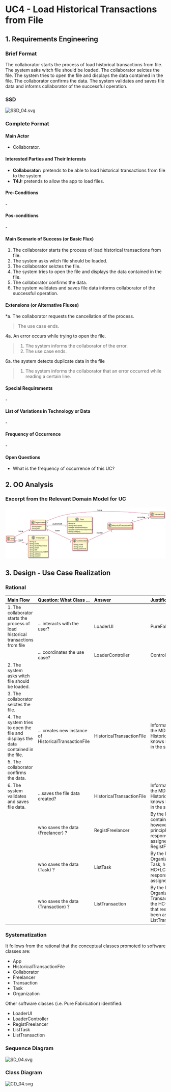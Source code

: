 # UC4 - Load Historical Transactions from File

## 1. Requirements Engineering

### Brief Format

The collaborator starts the process of load historical transactions from file. The system asks witch file should be loaded. The collaborator selctes the file. The system tries to open the file and displays the data contained in the file. The collaborator confirms the data. The system validates and saves file data and informs collaborator of the successful operation.

### SSD
![SSD_04.svg](SSD_04.svg)


### Complete Format

#### Main Actor

- Collaborator.

#### Interested Parties and Their Interests
* **Collaborator:** pretends to be able to load historical transactions from file to the system.
* **T4J:** pretends to allow the app to load files.


#### Pre-Conditions
\-

#### Pos-conditions
\-

#### Main Scenario of Success (or Basic Flux)

1. The collaborator starts the process of load historical transactions from file.
2. The system asks witch file should be loaded.
3. The collaborator selctes the file.
4. The system tries to open the file and displays the data contained in the file.
5. The collaborator confirms the data.
6. The system validates and saves file data informs collaborator of the successful operation.

#### Extensions (or Alternative Fluxes)

*a. The collaborator requests the cancellation of the process.

> The use case ends.

4a. An error occurs while trying to open the file.

> 1. The system informs the collaborator of the error.
> 2. The use case ends.

6a. the system detects duplicate data in the file

> 1. The system informs the collaborator that an error occurred while reading a certain line.

#### Special Requirements
\-

#### List of Variations in Technology or Data
\-

#### Frequency of Occurrence
\-

#### Open Questions

- What is the frequency of occurrence of this UC?

## 2. OO Analysis

### Excerpt from the Relevant Domain Model for UC

![UC04_MD.svg](UC04_MD.svg)

## 3. Design - Use Case Realization

### Rational
|Main Flow  |Question: What Class ... |Answer|Justification|
|:---------|:---------|:---------|:---------|
|1. The collaborator starts the process of load historical transactions from file                           | ... interacts with the user?                                    | LoaderUI           | PureFabrication.                                                      |
|                                                                                     | ... coordinates the use case?                                   | LoaderController   | Controller.                                                           |
|2. The system asks witch file should be loaded. |                                                                 |                       |                                                                       |
|3. The collaborator selctes the file.                                                                |                                                                 |                       |                                                                       |
|4. The system tries to open the file and displays the data contained in the file.                     | ... creates new instance of HistoricalTransactionFile      | HistoricalTransactionFile                   | Information Expert: On the MD HistoricalTransactionFile knows how to save data in the system.   |
|5. The collaborator confirms the data.                                                            |                                                                 |                       |                                                                       |
| 6. The system validates and saves file data.                                       | …saves the file data created?                              | HistoricalTransactionFile             | Information Expert: On the MD HistoricalTransactionFile knows how to load data in the system.|                                                     |
|| who saves the data (Freelancer) ? | RegistFreelancer | By the IE principle App contains Freelancer, however by the HC+LC principle, that responsibility has been assigned to RegistFreelancer. |
|| who saves the data (Task) ? | ListTask | By the IE principle Organization contains Task, however by the HC+LC principle, that responsibility has been assigned to ListTask. |
|| who saves the data (Transaction) ? | ListTransaction | By the IE principle Organization contains Transaction, however by the HC+LC principle, that responsibility has been assigned to ListTransaction. |


### Systematization

It follows from the rational that the conceptual classes promoted to software classes are:

 * App
 * HistoricalTransactionFile
 * Collaborator
 * Freelancer
 * Transaction
 * Task
 * Organization

Other software classes (i.e. Pure Fabrication) identified:

 * LoaderUI
 * LoaderController
 * RegistFreelancer
 * ListTask
 * ListTransaction


### Sequence Diagram

![SD_04.svg](SD_04.svg)

### Class Diagram

![CD_04.svg](CD_04.svg)

